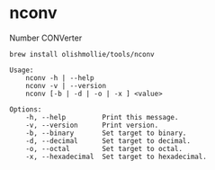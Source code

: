 # nconv

Number CONVerter

`brew install olishmollie/tools/nconv`

```
Usage:
    nconv -h | --help
    nconv -v | --version
    nconv [-b | -d | -o | -x ] <value>

Options:
    -h, --help         Print this message.
    -v, --version      Print version.
    -b, --binary       Set target to binary.
    -d, --decimal      Set target to decimal.
    -o, --octal        Set target to octal.
    -x, --hexadecimal  Set target to hexadecimal.
```